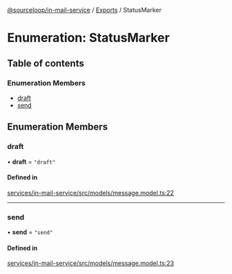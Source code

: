 [@sourceloop/in-mail-service](../README.md) / [Exports](../modules.md) / StatusMarker

# Enumeration: StatusMarker

## Table of contents

### Enumeration Members

- [draft](StatusMarker.md#draft)
- [send](StatusMarker.md#send)

## Enumeration Members

### draft

• **draft** = ``"draft"``

#### Defined in

[services/in-mail-service/src/models/message.model.ts:22](https://github.com/sourcefuse/loopback4-microservice-catalog/blob/d35fdb3f0/services/in-mail-service/src/models/message.model.ts#L22)

___

### send

• **send** = ``"send"``

#### Defined in

[services/in-mail-service/src/models/message.model.ts:23](https://github.com/sourcefuse/loopback4-microservice-catalog/blob/d35fdb3f0/services/in-mail-service/src/models/message.model.ts#L23)
